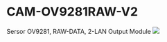 # CAM-OV9281RAW-V2
Sersor OV9281, RAW-DATA, 2-LAN Output Module
![](https://github.com/INNO-MAKER/Images-Folder/blob/main/CAM-OV9281RAW-V2.jpg)
